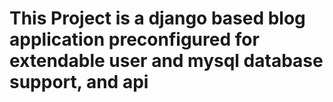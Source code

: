 <h1>This Project is a django based blog application preconfigured for extendable user and mysql database support, and api</h1>